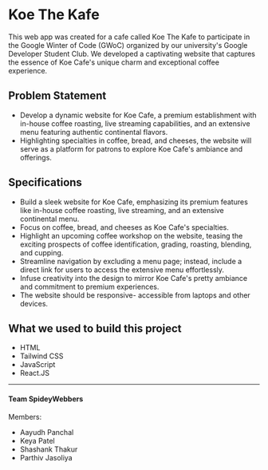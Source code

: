 # Koe The Kafe

This web app was created for a cafe called Koe The Kafe to participate in the Google Winter of Code (GWoC) organized by our university's Google Developer Student Club. We developed a captivating website that captures the essence of Koe Cafe's unique charm and exceptional coffee experience.


## Problem Statement

- Develop a dynamic website for Koe Cafe, a premium establishment with in-house  coffee roasting, live streaming capabilities, and an extensive menu featuring authentic continental flavors.
- Highlighting specialties in coffee, bread, and cheeses, the website will serve as a platform for patrons to explore Koe Cafe's ambiance and offerings.


## Specifications

 - Build a sleek website for Koe Cafe, emphasizing its premium features like in-house coffee roasting, live streaming, and an extensive continental menu.
 - Focus on coffee, bread, and cheeses as Koe Cafe's specialties.
 - Highlight an upcoming coffee workshop on the website, teasing the exciting prospects of coffee identification, grading, roasting, blending, and cupping.
 - Streamline navigation by excluding a menu page; instead, include a direct link for users to access the extensive menu effortlessly.
 - Infuse creativity into the design to mirror Koe Cafe's pretty ambiance and commitment to premium experiences.
 - The website should be responsive- accessible from laptops and other devices.


## What we used to build this project

- HTML
- Tailwind CSS
- JavaScript
- React.JS


---

#### Team SpideyWebbers
Members:
- Aayudh Panchal
- Keya Patel
- Shashank Thakur
- Parthiv Jasoliya
